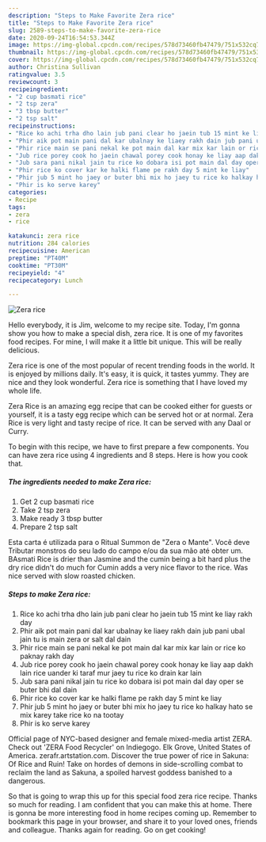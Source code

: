```yaml
---
description: "Steps to Make Favorite Zera rice"
title: "Steps to Make Favorite Zera rice"
slug: 2589-steps-to-make-favorite-zera-rice
date: 2020-09-24T16:54:53.344Z
image: https://img-global.cpcdn.com/recipes/578d73460fb47479/751x532cq70/zera-rice-recipe-main-photo.jpg
thumbnail: https://img-global.cpcdn.com/recipes/578d73460fb47479/751x532cq70/zera-rice-recipe-main-photo.jpg
cover: https://img-global.cpcdn.com/recipes/578d73460fb47479/751x532cq70/zera-rice-recipe-main-photo.jpg
author: Christina Sullivan
ratingvalue: 3.5
reviewcount: 3
recipeingredient:
- "2 cup basmati rice"
- "2 tsp zera"
- "3 tbsp butter"
- "2 tsp salt"
recipeinstructions:
- "Rice ko achi trha dho lain jub pani clear ho jaein tub 15 mint ke liay rakh day"
- "Phir aik pot main pani dal kar ubalnay ke liaey rakh dain jub pani ubal jain tu is main zera or salt dal dain"
- "Phir rice main se pani nekal ke pot main dal kar mix kar lain or rice ko paknay rakh day"
- "Jub rice porey cook ho jaein chawal porey cook honay ke liay aap dakh lain rice uander ki taraf mur jaey tu rice ko drain kar lain"
- "Jub sara pani nikal jain tu rice ko dobara isi pot main dal day oper se buter bhi dal dain"
- "Phir rice ko cover kar ke halki flame pe rakh day 5 mint ke liay"
- "Phir jub 5 mint ho jaey or buter bhi mix ho jaey tu rice ko halkay hato se mix karey take rice ko na tootay"
- "Phir is ko serve karey"
categories:
- Recipe
tags:
- zera
- rice

katakunci: zera rice 
nutrition: 284 calories
recipecuisine: American
preptime: "PT40M"
cooktime: "PT30M"
recipeyield: "4"
recipecategory: Lunch

---
```



![Zera rice](https://img-global.cpcdn.com/recipes/578d73460fb47479/751x532cq70/zera-rice-recipe-main-photo.jpg)

Hello everybody, it is Jim, welcome to my recipe site. Today, I'm gonna show you how to make a special dish, zera rice. It is one of my favorites food recipes. For mine, I will make it a little bit unique. This will be really delicious.

Zera rice is one of the most popular of recent trending foods in the world. It is enjoyed by millions daily. It's easy, it is quick, it tastes yummy. They are nice and they look wonderful. Zera rice is something that I have loved my whole life.

Zera Rice is an amazing egg recipe that can be cooked either for guests or yourself, it is a tasty egg recipe which can be served hot or at normal. Zera Rice is very light and tasty recipe of rice. It can be served with any Daal or Curry.


To begin with this recipe, we have to first prepare a few components. You can have zera rice using 4 ingredients and 8 steps. Here is how you cook that.

<!--inarticleads1-->

##### The ingredients needed to make Zera rice:

1. Get 2 cup basmati rice
1. Take 2 tsp zera
1. Make ready 3 tbsp butter
1. Prepare 2 tsp salt


Esta carta é utilizada para o Ritual Summon de &#34;Zera o Mante&#34;. Você deve Tributar monstros do seu lado do campo e/ou da sua mão até obter um. BAsmati Rice is drier than Jasmine and the cumin being a bit hard plus the dry rice didn&#39;t do much for Cumin adds a very nice flavor to the rice. Was nice served with slow roasted chicken. 

<!--inarticleads2-->

##### Steps to make Zera rice:

1. Rice ko achi trha dho lain jub pani clear ho jaein tub 15 mint ke liay rakh day
1. Phir aik pot main pani dal kar ubalnay ke liaey rakh dain jub pani ubal jain tu is main zera or salt dal dain
1. Phir rice main se pani nekal ke pot main dal kar mix kar lain or rice ko paknay rakh day
1. Jub rice porey cook ho jaein chawal porey cook honay ke liay aap dakh lain rice uander ki taraf mur jaey tu rice ko drain kar lain
1. Jub sara pani nikal jain tu rice ko dobara isi pot main dal day oper se buter bhi dal dain
1. Phir rice ko cover kar ke halki flame pe rakh day 5 mint ke liay
1. Phir jub 5 mint ho jaey or buter bhi mix ho jaey tu rice ko halkay hato se mix karey take rice ko na tootay
1. Phir is ko serve karey


Official page of NYC-based designer and female mixed-media artist ZERA. Check out &#39;ZERA Food Recycler&#39; on Indiegogo. Elk Grove, United States of America. zerafr.artstation.com. Discover the true power of rice in Sakuna: Of Rice and Ruin! Take on hordes of demons in side-scrolling combat to reclaim the land as Sakuna, a spoiled harvest goddess banished to a dangerous. 

So that is going to wrap this up for this special food zera rice recipe. Thanks so much for reading. I am confident that you can make this at home. There is gonna be more interesting food in home recipes coming up. Remember to bookmark this page in your browser, and share it to your loved ones, friends and colleague. Thanks again for reading. Go on get cooking!
